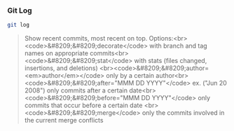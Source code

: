 ### Git Log

```bash 
git log
```


> Show recent commits, most recent on top. Options:&lt;br&gt;&lt;code&gt;&amp;#8209;&amp;#8209;decorate&lt;/code&gt;
 with branch and tag names on appropriate commits&lt;br&gt;&lt;code&gt;&amp;#8209;&amp;#8209;stat&lt;/code&gt; with stats (files changed, insertions, and deletions) &lt;br&gt;&lt;code&gt;&amp;#8209;&amp;#8209;author=&lt;em&gt;author&lt;/em&gt;&lt;/code&gt; only by a certain author&lt;br&gt;&lt;code&gt;&amp;#8209;&amp;#8209;after="MMM DD YYYY"&lt;/code&gt; ex. ("Jun 20 2008") only commits after a certain date&lt;br&gt;&lt;code&gt;&amp;#8209;&amp;#8209;before="MMM DD YYYY"&lt;/code&gt; only commits that occur before a certain date &lt;br&gt;&lt;code&gt;&amp;#8209;&amp;#8209;merge&lt;/code&gt; only the commits involved in the current merge conflicts